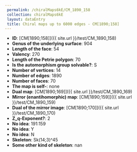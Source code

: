 ```yaml
--- 
 permalink: /chiralMaps6kE/CM_1890_158 
 collection: chiralMaps6kE
 layout: dataEntry
 title: Chiral maps up to 6000 edges - CM[1890;158]
---
```


- **ID**: [CM[1890;158]]({{ site.url }}/test/CM_1890_158)
- **Genus of the underlying surface**: 904
- **Length of the face**: 54
- **Valency**: 270
- **Length of the Petrie polygon**: 70
- **Is the automorphism group solvable?**: S
- **Number of vertices**: 14
- **Number of edges**: 1890
- **Number of faces**: 70
- **The map is self-**: none
- **Dual map**: [CM[1890;169]]({{ site.url }}/test/CM_1890_169)
- **Mirror (enantihomorphic) map**: [CM[1890;159]]({{ site.url }}/test/CM_1890_159)
- **Dual of the mirror image**: [CM[1890;170]]({{ site.url }}/test/CM_1890_170)
- **Z_q-Exponent?**: 2
- **No idea**:  191:159
- **No idea**: Y
- **No idea**: N
- **Skeleton**: Sk(14;3)^45
- **Some other kind of skeleton**: nan
